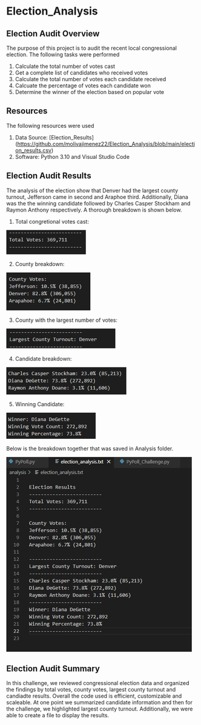 # Election_Analysis

## Election Audit Overview
The purpose of this project is to audit the recent local congressional election. The following tasks were performed

1. Calculate the total number of votes cast
2. Get a complete list of candidates who received votes
3. Calculate the total number of votes each candidate received
4. Calcuate the percentage of votes each candidate won
5. Determine the winner of the election based on popular vote

## Resources 
The following resources were used

1. Data Source: [Election_Results] (https://github.com/molivajimenez22/Election_Analysis/blob/main/election_results.csv)
2. Software: Python 3.10 and Visual Studio Code

## Election Audit Results
The analysis of the election show that Denver had the largest county turnout, Jefferson came in second and Araphoe third. Additionally, Diana was the the winning candidate followed by Charles Casper Stockham and Raymon Anthony respectively. A thorough breakdown is shown below.

1. Total congretional votes cast:

![name-of-you-image](https://github.com/molivajimenez22/Election_Analysis/blob/main/total_votes.png)

2. County breakdown:

![name-of-you-image](https://github.com/molivajimenez22/Election_Analysis/blob/main/county_votes.png)

3. County with the largest number of votes:

![name-of-you-image](https://github.com/molivajimenez22/Election_Analysis/blob/main/Largest_County_Turnout.png)

4. Candidate breakdown:

![name-of-you-image](https://github.com/molivajimenez22/Election_Analysis/blob/main/candidate_Results.png)

5. Winning Candidate: 

![name-of-you-image](https://github.com/molivajimenez22/Election_Analysis/blob/main/winning_Candidate.png)

Below is the breakdown together that was saved in Analysis folder.

![name-of-you-image](https://github.com/molivajimenez22/Election_Analysis/blob/main/Election_Analysis.png)

## Election Audit Summary 
In this challenge, we reviewed congressional election data and organized the findings by total votes, county votes, largest county turnout and candiadte results. Overall the code used is efficient, customizable and scaleable. At one point we summarized candidate information and then for the challenge, we highlighted largest county turnout. Additionally, we were able to create a file to display the results.
